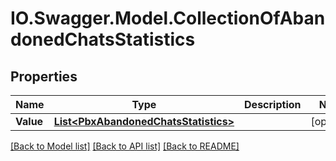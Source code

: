 # IO.Swagger.Model.CollectionOfAbandonedChatsStatistics
## Properties

Name | Type | Description | Notes
------------ | ------------- | ------------- | -------------
**Value** | [**List&lt;PbxAbandonedChatsStatistics&gt;**](PbxAbandonedChatsStatistics.md) |  | [optional] 

[[Back to Model list]](../README.md#documentation-for-models) [[Back to API list]](../README.md#documentation-for-api-endpoints) [[Back to README]](../README.md)

